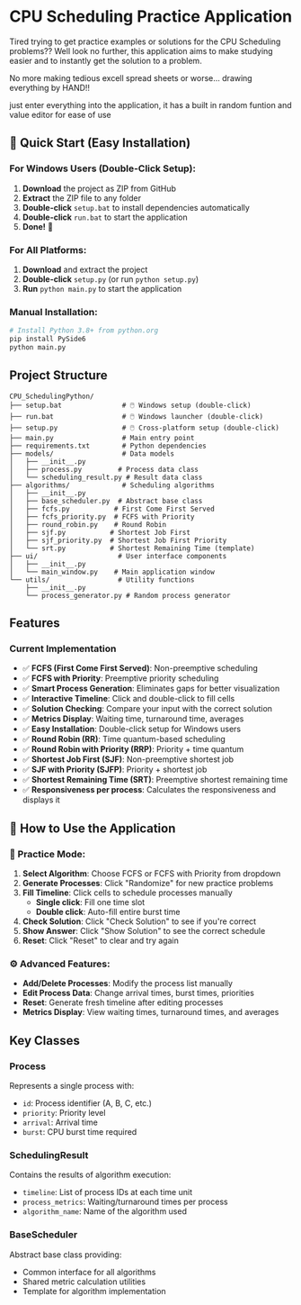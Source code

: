 # CPU Scheduling Practice Application

Tired trying to get practice examples or solutions for the CPU Scheduling problems?? Well look no further, this application aims to make studying easier and to instantly get the solution to a problem.

No more making tedious excell spread sheets or worse... drawing everything by HAND!!

just enter everything into the application, it has a built in random funtion and value editor for ease of use

## 🚀 Quick Start (Easy Installation)

### For Windows Users (Double-Click Setup):
1. **Download** the project as ZIP from GitHub
2. **Extract** the ZIP file to any folder
3. **Double-click** `setup.bat` to install dependencies automatically
4. **Double-click** `run.bat` to start the application
5. **Done!** 🎉

### For All Platforms:
1. **Download** and extract the project
2. **Double-click** `setup.py` (or run `python setup.py`)
3. **Run** `python main.py` to start the application

### Manual Installation:
```bash
# Install Python 3.8+ from python.org
pip install PySide6
python main.py
```

## Project Structure

```
CPU_SchedulingPython/
├── setup.bat               # 🖱️ Windows setup (double-click)
├── run.bat                 # 🖱️ Windows launcher (double-click)
├── setup.py                # 🖱️ Cross-platform setup (double-click)
├── main.py                 # Main entry point
├── requirements.txt        # Python dependencies
├── models/                 # Data models
│   ├── __init__.py
│   ├── process.py         # Process data class
│   └── scheduling_result.py # Result data class
├── algorithms/             # Scheduling algorithms
│   ├── __init__.py
│   ├── base_scheduler.py  # Abstract base class
│   ├── fcfs.py           # First Come First Served
│   ├── fcfs_priority.py  # FCFS with Priority
│   ├── round_robin.py    # Round Robin
│   ├── sjf.py           # Shortest Job First 
│   ├── sjf_priority.py  # Shortest Job First Priority
│   └── srt.py           # Shortest Remaining Time (template)
├── ui/                    # User interface components
│   ├── __init__.py
│   └── main_window.py    # Main application window
└── utils/                 # Utility functions
    ├── __init__.py
    └── process_generator.py # Random process generator
```

## Features

### Current Implementation
- ✅ **FCFS (First Come First Served)**: Non-preemptive scheduling
- ✅ **FCFS with Priority**: Preemptive priority scheduling
- ✅ **Smart Process Generation**: Eliminates gaps for better visualization
- ✅ **Interactive Timeline**: Click and double-click to fill cells
- ✅ **Solution Checking**: Compare your input with the correct solution
- ✅ **Metrics Display**: Waiting time, turnaround time, averages
- ✅ **Easy Installation**: Double-click setup for Windows users
- ✅ **Round Robin (RR)**: Time quantum-based scheduling
- ✅ **Round Robin with Priority (RRP)**: Priority + time quantum
- ✅ **Shortest Job First (SJF)**: Non-preemptive shortest job
- ✅ **SJF with Priority (SJFP)**: Priority + shortest job
- ✅ **Shortest Remaining Time (SRT)**: Preemptive shortest remaining time
- ✅ **Responsiveness per process**: Calculates the responsiveness and displays it

## 📖 How to Use the Application

### 🎯 Practice Mode:
1. **Select Algorithm**: Choose FCFS or FCFS with Priority from dropdown
2. **Generate Processes**: Click "Randomize" for new practice problems
3. **Fill Timeline**: Click cells to schedule processes manually
   - **Single click**: Fill one time slot
   - **Double click**: Auto-fill entire burst time
4. **Check Solution**: Click "Check Solution" to see if you're correct
5. **Show Answer**: Click "Show Solution" to see the correct schedule
6. **Reset**: Click "Reset" to clear and try again

### ⚙️ Advanced Features:
- **Add/Delete Processes**: Modify the process list manually
- **Edit Process Data**: Change arrival times, burst times, priorities
- **Reset**: Generate fresh timeline after editing processes
- **Metrics Display**: View waiting times, turnaround times, and averages


## Key Classes

### Process
Represents a single process with:
- `id`: Process identifier (A, B, C, etc.)
- `priority`: Priority level
- `arrival`: Arrival time
- `burst`: CPU burst time required

### SchedulingResult
Contains the results of algorithm execution:
- `timeline`: List of process IDs at each time unit
- `process_metrics`: Waiting/turnaround times per process
- `algorithm_name`: Name of the algorithm used

### BaseScheduler
Abstract base class providing:
- Common interface for all algorithms
- Shared metric calculation utilities
- Template for algorithm implementation
